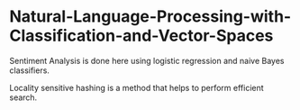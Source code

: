 # Natural-Language-Processing-with-Classification-and-Vector-Spaces
Sentiment Analysis is done here using logistic regression and naive Bayes classifiers.

Locality sensitive hashing is a method that helps to perform efficient search.
